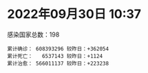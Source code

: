 
# 2022年09月30日 10:37
感染国家总数：198
```
累计确诊： 608393296 较昨日：+362054
累计死亡：   6537143 较昨日：+1124
累计治愈： 566011137 较昨日：+223238
```
<div id="main" style="width:100%;height:800px;margin-bottom:10px;"></div>
<div id="second" style="width:100%;height:1000px;margin-bottom:10px;"></div>
<div id="third" style="width:100%;height:1000px;margin-bottom:10px;"></div>
<div id="last" style="width:100%;height:3000px;"></div>

<script>
import * as echarts from "echarts";
export default {
  mounted () {
    this.chart = echarts.init(document.getElementById("main"), "dark")
    this.secondChart = echarts.init(document.getElementById("second"), "dark")
    this.thirdChart = echarts.init(document.getElementById("third"), "dark")
    this.lastChart = echarts.init(document.getElementById("last"), "dark")
    var option = {
      tooltip: { trigger: "axis", axisPointer: { type: "shadow" } },
      legend: {},
      grid: { left: "3%", right: "4%", bottom: "3%", containLabel: true },
      xAxis: { type: "value" },
      yAxis: {
        type: "category", data: ["意大利","英国","韩国","德国","巴西","法国","印度","美国",]
      },
      series: [
        { name: "新增确诊", type: "bar", stack: "total", label: { show: true }, emphasis: { focus: "series" }, data: [37521,0,28466,96367,9894,51366,2096,62791,] }, 
        { name: "累计确诊", type: "bar", stack: "total", label: { show: true }, emphasis: { focus: "series" }, data: [22432803,23842451,24769101,33312373,34706757,35342950,44585456,98166904,] }, 
        { name: "新增死亡", type: "bar", stack: "total", label: { show: true }, emphasis: { focus: "series" }, data: [30,0,42,140,49,33,0,484,] }, 
        { name: "累计死亡", type: "bar", stack: "total", label: { show: true }, emphasis: { focus: "series" }, data: [177054,207377,28406,149948,686027,155078,528611,1084282,] }, 
        { name: "累计治愈", type: "bar", stack: "total", label: { show: true }, emphasis: { focus: "series" }, data: [21779604,24692,24013461,32284200,33838636,34527148,44013999,94962112,] },]
    }
    this.chart.setOption(option);
    var secondOption = {
      tooltip: { trigger: "axis", axisPointer: { type: "shadow" } },
      legend: {},
      grid: { left: "3%", right: "4%", bottom: "3%", containLabel: true },
      xAxis: { type: "value" },
      yAxis: {
        type: "category", data: ["墨西哥","伊朗","荷兰","阿根廷","澳大利亚","越南","西班牙","土耳其","俄罗斯","日本",]
      },
      series: [
        { name: "新增确诊", type: "bar", stack: "total", label: { show: true }, emphasis: { focus: "series" }, data: [1943,0,0,0,0,0,0,0,0,0,] }, 
        { name: "累计确诊", type: "bar", stack: "total", label: { show: true }, emphasis: { focus: "series" }, data: [7084488,7548320,8422336,9708420,10209239,11477886,13412263,16873793,20948470,21229216,] }, 
        { name: "新增死亡", type: "bar", stack: "total", label: { show: true }, emphasis: { focus: "series" }, data: [17,0,0,0,0,0,0,0,0,0,] }, 
        { name: "累计死亡", type: "bar", stack: "total", label: { show: true }, emphasis: { focus: "series" }, data: [330065,144421,22643,129897,14984,43148,114084,101139,387163,44678,] }, 
        { name: "累计治愈", type: "bar", stack: "total", label: { show: true }, emphasis: { focus: "series" }, data: [6353953,7325370,8362464,9563348,10133494,10590917,13218892,16754301,19979763,20380089,] },]
    }
    this.secondChart.setOption(secondOption);
    var thirdOption = {
      tooltip: { trigger: "axis", axisPointer: { type: "shadow" } },
      legend: {},
      grid: { left: "3%", right: "4%", bottom: "3%", containLabel: true },
      xAxis: { type: "value" },
      yAxis: {
        type: "category", data: ["以色列","泰国","马来西亚","希腊","奥地利","乌克兰","葡萄牙","波兰","哥伦比亚","印度尼西亚",]
      },
      series: [
        { name: "新增确诊", type: "bar", stack: "total", label: { show: true }, emphasis: { focus: "series" }, data: [1435,839,1867,0,0,44137,5693,0,820,0,] }, 
        { name: "累计确诊", type: "bar", stack: "total", label: { show: true }, emphasis: { focus: "series" }, data: [4661096,4681309,4838872,4920192,5118512,5177217,5490639,6289672,6307372,6429767,] }, 
        { name: "新增死亡", type: "bar", stack: "total", label: { show: true }, emphasis: { focus: "series" }, data: [5,9,4,0,0,161,7,0,25,0,] }, 
        { name: "累计死亡", type: "bar", stack: "total", label: { show: true }, emphasis: { focus: "series" }, data: [11698,32767,36369,33111,20738,109206,25024,117539,141794,158093,] }, 
        { name: "累计治愈", type: "bar", stack: "total", label: { show: true }, emphasis: { focus: "series" }, data: [4641394,4642083,4777329,4836903,5006572,4973715,5395722,5335940,6134690,6253317,] },]
    }
    this.thirdChart.setOption(thirdOption);
    var lastOption = {
      tooltip: { trigger: "axis", axisPointer: { type: "shadow" } },
      legend: {},
      grid: { left: "3%", right: "4%", bottom: "3%", containLabel: true },
      xAxis: { type: "value" },
      yAxis: {
        type: "category", data: ["朝鲜","西撒哈拉","蒙特塞拉特岛","梵蒂冈","红宝石公主号","钻石公主号","圣文森特岛","列支敦士登公国","安圭拉","圣多美和普林西比","特克斯和凯科斯群岛","圣基茨和尼维斯","乍得","塞拉利昂","利比里亚","科摩罗","几内亚比绍","安提瓜和巴布达","尼日尔","厄立特里亚","也门","冈比亚","摩纳哥","中非共和国","吉布提","多米尼克","萨摩亚","赤道几内亚","塔吉克斯坦","南苏丹","尼加拉瓜","格林纳达","直布罗陀","圣马力诺","布基纳法索","东帝汶","刚果（布）","索马里","贝宁","圣卢西亚","马里","海地","莱索托","巴哈马","几内亚","多哥","坦桑尼亚","毛里求斯","阿鲁巴","巴布亚新几内亚","安道尔","塞舌尔","加蓬","布隆迪","叙利亚","不丹","佛得角","毛里塔尼亚","苏丹","马达加斯加","斐济","伯利兹","圭亚那","斯威士兰","新喀里多尼亚","法属波利尼西亚","苏里南","科特迪瓦","马拉维","塞内加尔","刚果（金）","法属圭亚那","巴巴多斯","安哥拉","马耳他","喀麦隆","卢旺达","柬埔寨","波多黎各","牙买加","加纳","纳米比亚","乌干达","特立尼达和多巴哥","马尔代夫","阿富汗","萨尔瓦多","冰岛","吉尔吉斯斯坦","老挝","马提尼克岛","文莱","莫桑比克","乌兹别克斯坦","津巴布韦","尼日利亚","阿尔及利亚","黑山","卢森堡","博茨瓦纳","阿尔巴尼亚","赞比亚","肯尼亚","北马其顿","阿曼","波黑","亚美尼亚","卡塔尔","洪都拉斯","埃塞俄比亚","利比亚","埃及","委内瑞拉","塞浦路斯","摩尔多瓦","爱沙尼亚","巴勒斯坦","缅甸","多米尼加","科威特","斯里兰卡","巴林","巴拉圭","沙特阿拉伯","阿塞拜疆","拉脱维亚","蒙古国","乌拉圭","巴拿马","白俄罗斯","尼泊尔","厄瓜多尔","阿联酋","哥斯达黎加","玻利维亚","古巴","危地马拉","突尼斯","斯洛文尼亚","黎巴嫩","克罗地亚","立陶宛","保加利亚","摩洛哥","芬兰","哈萨克斯坦","挪威","巴基斯坦","爱尔兰","约旦","新西兰","格鲁吉亚","斯洛伐克","新加坡","孟加拉国","匈牙利","塞尔维亚","伊拉克","瑞典","丹麦","罗马尼亚","菲律宾","南非","瑞士","捷克","秘鲁","加拿大","比利时","智利",]
      },
      series: [
        { name: "新增确诊", type: "bar", stack: "total", label: { show: true }, emphasis: { focus: "series" }, data: [0,0,0,0,0,0,0,0,0,0,0,0,0,0,0,0,0,9,0,0,0,0,0,0,0,0,0,2,0,0,0,0,0,10,0,0,0,0,0,0,3,0,0,0,0,27,0,0,0,9,0,783,0,0,11,0,1,10,0,0,8,0,5,0,0,0,0,49,19,0,0,0,30,0,0,0,2,0,0,38,0,0,0,0,0,0,0,0,0,0,0,0,0,13,0,66,6,155,0,0,44,28,0,0,0,0,0,0,0,8,0,0,0,0,0,0,0,379,0,0,14,359,0,127,0,0,0,0,0,0,0,0,465,0,74,9,2234,0,0,246,0,0,752,15,0,0,80,0,0,0,0,0,0,3431,0,0,2548,0,0,0,0,0,667,0,0,0,0,0,4083,] }, 
        { name: "累计确诊", type: "bar", stack: "total", label: { show: true }, emphasis: { focus: "series" }, data: [1,10,11,29,620,712,2298,3026,3865,6230,6380,6541,7583,7751,7961,8471,8796,9098,9931,10169,11935,12508,14608,14913,15690,15747,15925,17012,17786,17823,18491,19536,20092,20763,21631,23253,24837,27214,27638,29408,32625,33733,34490,37267,37652,39034,39341,40461,42914,44997,46227,47141,48691,50129,57299,61730,62371,62812,63285,66676,68242,68826,71336,73390,74152,76599,81106,87208,88024,88373,92852,93974,102546,103131,114652,121652,132498,137870,151732,151829,169100,169253,169396,182597,185042,199067,201785,205637,206083,215821,221618,226237,230219,244199,257409,265382,270668,280002,288658,326308,332173,333531,338420,342775,397993,398668,442875,450448,456391,493563,506991,515645,544687,585313,589388,601869,620548,622802,644016,658520,670763,680271,716059,816389,821162,929051,982864,985422,986866,994037,999712,1003778,1027031,1072807,1108129,1111179,1123465,1145686,1181073,1215511,1231575,1249134,1258670,1264935,1292940,1393468,1462318,1572555,1663653,1746997,1779476,1780691,1843220,1904192,2024489,2094142,2359530,2459982,2588441,3110831,3267370,3945566,4018769,4084307,4100480,4143085,4233468,4533249,4620377,] }, 
        { name: "新增死亡", type: "bar", stack: "total", label: { show: true }, emphasis: { focus: "series" }, data: [0,0,0,0,0,0,0,0,0,0,0,0,0,0,0,0,0,0,0,0,0,0,0,0,0,0,0,0,0,0,0,0,0,0,0,0,0,0,0,0,1,0,0,0,0,0,0,0,0,4,0,0,0,0,0,0,0,1,0,0,0,0,0,0,0,0,0,2,2,0,0,0,0,0,0,0,0,0,0,3,0,0,0,0,0,0,0,0,0,0,0,0,0,0,0,0,0,0,0,0,0,0,0,0,0,0,0,0,0,0,0,0,0,0,0,0,0,1,0,0,2,0,0,1,0,0,0,0,0,0,0,0,0,0,1,0,14,0,0,1,0,0,3,0,0,0,0,0,0,0,0,0,0,0,0,0,17,0,0,0,0,0,16,0,0,0,0,0,49,] }, 
        { name: "累计死亡", type: "bar", stack: "total", label: { show: true }, emphasis: { focus: "series" }, data: [1,1,1,0,10,13,12,59,12,77,36,46,193,126,294,161,175,146,312,103,2157,372,63,113,189,74,29,183,125,138,225,237,108,118,387,138,386,1352,163,391,742,857,706,833,449,285,845,1024,227,668,155,169,306,38,3163,21,410,995,4961,1410,878,683,1281,1422,314,649,1385,826,2682,1968,1442,410,559,1917,806,1935,1466,3056,2609,3317,1459,4065,3628,4195,308,7799,4229,213,2991,758,1044,225,2221,1637,5602,3155,6879,2781,1123,2789,3588,4017,5678,9534,4260,16136,8683,682,10993,7572,6437,24613,5814,1180,11844,2681,5403,19458,4384,2563,16761,1520,19583,9351,9910,5990,2179,7485,8497,7118,12018,35894,2345,8913,22234,8530,19789,29249,6820,10674,16902,9320,37714,16278,5981,13690,4098,30613,7905,14122,2959,16900,20455,1617,29362,47503,17000,25355,20194,7065,67016,62916,102185,14183,41059,216539,44992,32659,61141,] }, 
        { name: "累计治愈", type: "bar", stack: "total", label: { show: true }, emphasis: { focus: "series" }, data: [0,9,2,29,0,699,2233,2948,3848,6132,6321,6482,4874,4393,7636,8305,8301,8923,8890,10063,9124,12028,14478,14520,15427,15651,1605,16690,17264,17335,4225,19248,16579,20524,21143,23102,24006,13182,27322,28475,31591,31307,25980,36070,36880,38528,183,38786,42438,43982,46011,46446,48292,49559,54078,61564,61890,61789,57290,65242,66302,68079,69977,71955,73823,33500,49626,86338,84872,86297,83504,11254,101760,101155,113195,118616,130955,134745,129614,99239,167307,164813,100431,174214,163687,177850,179410,75685,196406,7660,0,222140,227882,241486,251281,258381,182306,276154,283668,322955,326729,329375,332663,332806,384669,376654,430192,443418,132498,471918,500507,442182,538033,578452,504142,524990,608749,597898,638911,655316,653779,675724,696110,803546,810181,891237,979439,976760,976873,985592,986617,964320,1006369,860711,1051218,1102548,1102988,983630,1145051,1087587,1209524,1216151,1211397,1248543,1263711,1378440,1457108,1536924,1648405,1731007,1767660,1637293,1817939,1821160,1964501,2014175,2298553,2433704,2548125,3093404,3180137,3854478,3909265,4012833,4035333,3914611,4131367,4451569,4540886,] },]
    }
    this.lastChart.setOption(lastOption);

    window.onresize = () => {
      this.chart.resize()
      this.secondChart.resize()
      this.thirdChart.resize()
      this.lastChart.resize()
    }
  }
};
</script>

|国家|新增确诊|累计确诊|新增死亡|累计死亡|累计治愈|
|:--:|---:|---:|---:|---:|---:|
|美国|62791|98166904|484|1084282|94962112|
|印度|2096|44585456|0|528611|44013999|
|法国|51366|35342950|33|155078|34527148|
|巴西|9894|34706757|49|686027|33838636|
|德国|96367|33312373|140|149948|32284200|
|韩国|28466|24769101|42|28406|24013461|
|英国|0|23842451|0|207377|24692|
|意大利|37521|22432803|30|177054|21779604|
|日本|0|21229216|0|44678|20380089|
|俄罗斯|0|20948470|0|387163|19979763|
|土耳其|0|16873793|0|101139|16754301|
|西班牙|0|13412263|0|114084|13218892|
|越南|0|11477886|0|43148|10590917|
|澳大利亚|0|10209239|0|14984|10133494|
|阿根廷|0|9708420|0|129897|9563348|
|荷兰|0|8422336|0|22643|8362464|
|伊朗|0|7548320|0|144421|7325370|
|墨西哥|1943|7084488|17|330065|6353953|
|印度尼西亚|0|6429767|0|158093|6253317|
|哥伦比亚|820|6307372|25|141794|6134690|
|波兰|0|6289672|0|117539|5335940|
|葡萄牙|5693|5490639|7|25024|5395722|
|乌克兰|44137|5177217|161|109206|4973715|
|奥地利|0|5118512|0|20738|5006572|
|希腊|0|4920192|0|33111|4836903|
|马来西亚|1867|4838872|4|36369|4777329|
|泰国|839|4681309|9|32767|4642083|
|以色列|1435|4661096|5|11698|4641394|
|智利|4083|4620377|49|61141|4540886|
|比利时|0|4533249|0|32659|4451569|
|加拿大|0|4233468|0|44992|4131367|
|秘鲁|0|4143085|0|216539|3914611|
|捷克|0|4100480|0|41059|4035333|
|瑞士|0|4084307|0|14183|4012833|
|南非|667|4018769|16|102185|3909265|
|菲律宾|0|3945566|0|62916|3854478|
|罗马尼亚|0|3267370|0|67016|3180137|
|丹麦|0|3110831|0|7065|3093404|
|瑞典|0|2588441|0|20194|2548125|
|伊拉克|0|2459982|0|25355|2433704|
|塞尔维亚|2548|2359530|17|17000|2298553|
|匈牙利|0|2094142|0|47503|2014175|
|孟加拉国|0|2024489|0|29362|1964501|
|新加坡|3431|1904192|0|1617|1821160|
|斯洛伐克|0|1843220|0|20455|1817939|
|格鲁吉亚|0|1780691|0|16900|1637293|
|新西兰|0|1779476|0|2959|1767660|
|约旦|0|1746997|0|14122|1731007|
|爱尔兰|0|1663653|0|7905|1648405|
|巴基斯坦|0|1572555|0|30613|1536924|
|挪威|80|1462318|0|4098|1457108|
|哈萨克斯坦|0|1393468|0|13690|1378440|
|芬兰|0|1292940|0|5981|1263711|
|摩洛哥|15|1264935|0|16278|1248543|
|保加利亚|752|1258670|3|37714|1211397|
|立陶宛|0|1249134|0|9320|1216151|
|克罗地亚|0|1231575|0|16902|1209524|
|黎巴嫩|246|1215511|1|10674|1087587|
|斯洛文尼亚|0|1181073|0|6820|1145051|
|突尼斯|0|1145686|0|29249|983630|
|危地马拉|2234|1123465|14|19789|1102988|
|古巴|9|1111179|0|8530|1102548|
|玻利维亚|74|1108129|1|22234|1051218|
|哥斯达黎加|0|1072807|0|8913|860711|
|阿联酋|465|1027031|0|2345|1006369|
|厄瓜多尔|0|1003778|0|35894|964320|
|尼泊尔|0|999712|0|12018|986617|
|白俄罗斯|0|994037|0|7118|985592|
|巴拿马|0|986866|0|8497|976873|
|乌拉圭|0|985422|0|7485|976760|
|蒙古国|0|982864|0|2179|979439|
|拉脱维亚|0|929051|0|5990|891237|
|阿塞拜疆|0|821162|0|9910|810181|
|沙特阿拉伯|127|816389|1|9351|803546|
|巴拉圭|0|716059|0|19583|696110|
|巴林|359|680271|0|1520|675724|
|斯里兰卡|14|670763|2|16761|653779|
|科威特|0|658520|0|2563|655316|
|多米尼加|0|644016|0|4384|638911|
|缅甸|379|622802|1|19458|597898|
|巴勒斯坦|0|620548|0|5403|608749|
|爱沙尼亚|0|601869|0|2681|524990|
|摩尔多瓦|0|589388|0|11844|504142|
|塞浦路斯|0|585313|0|1180|578452|
|委内瑞拉|0|544687|0|5814|538033|
|埃及|0|515645|0|24613|442182|
|利比亚|0|506991|0|6437|500507|
|埃塞俄比亚|8|493563|0|7572|471918|
|洪都拉斯|0|456391|0|10993|132498|
|卡塔尔|0|450448|0|682|443418|
|亚美尼亚|0|442875|0|8683|430192|
|波黑|0|398668|0|16136|376654|
|阿曼|0|397993|0|4260|384669|
|北马其顿|0|342775|0|9534|332806|
|肯尼亚|0|338420|0|5678|332663|
|赞比亚|28|333531|0|4017|329375|
|阿尔巴尼亚|44|332173|0|3588|326729|
|博茨瓦纳|0|326308|0|2789|322955|
|卢森堡|0|288658|0|1123|283668|
|黑山|155|280002|0|2781|276154|
|阿尔及利亚|6|270668|0|6879|182306|
|尼日利亚|66|265382|0|3155|258381|
|津巴布韦|0|257409|0|5602|251281|
|乌兹别克斯坦|13|244199|0|1637|241486|
|莫桑比克|0|230219|0|2221|227882|
|文莱|0|226237|0|225|222140|
|马提尼克岛|0|221618|0|1044|0|
|老挝|0|215821|0|758|7660|
|吉尔吉斯斯坦|0|206083|0|2991|196406|
|冰岛|0|205637|0|213|75685|
|萨尔瓦多|0|201785|0|4229|179410|
|阿富汗|0|199067|0|7799|177850|
|马尔代夫|0|185042|0|308|163687|
|特立尼达和多巴哥|0|182597|0|4195|174214|
|乌干达|0|169396|0|3628|100431|
|纳米比亚|0|169253|0|4065|164813|
|加纳|0|169100|0|1459|167307|
|牙买加|38|151829|3|3317|99239|
|波多黎各|0|151732|0|2609|129614|
|柬埔寨|0|137870|0|3056|134745|
|卢旺达|2|132498|0|1466|130955|
|喀麦隆|0|121652|0|1935|118616|
|马耳他|0|114652|0|806|113195|
|安哥拉|0|103131|0|1917|101155|
|巴巴多斯|30|102546|0|559|101760|
|法属圭亚那|0|93974|0|410|11254|
|刚果（金）|0|92852|0|1442|83504|
|塞内加尔|0|88373|0|1968|86297|
|马拉维|19|88024|2|2682|84872|
|科特迪瓦|49|87208|2|826|86338|
|苏里南|0|81106|0|1385|49626|
|法属波利尼西亚|0|76599|0|649|33500|
|新喀里多尼亚|0|74152|0|314|73823|
|斯威士兰|0|73390|0|1422|71955|
|圭亚那|5|71336|0|1281|69977|
|伯利兹|0|68826|0|683|68079|
|斐济|8|68242|0|878|66302|
|马达加斯加|0|66676|0|1410|65242|
|苏丹|0|63285|0|4961|57290|
|毛里塔尼亚|10|62812|1|995|61789|
|佛得角|1|62371|0|410|61890|
|不丹|0|61730|0|21|61564|
|叙利亚|11|57299|0|3163|54078|
|布隆迪|0|50129|0|38|49559|
|加蓬|0|48691|0|306|48292|
|塞舌尔|783|47141|0|169|46446|
|安道尔|0|46227|0|155|46011|
|巴布亚新几内亚|9|44997|4|668|43982|
|阿鲁巴|0|42914|0|227|42438|
|毛里求斯|0|40461|0|1024|38786|
|坦桑尼亚|0|39341|0|845|183|
|多哥|27|39034|0|285|38528|
|几内亚|0|37652|0|449|36880|
|巴哈马|0|37267|0|833|36070|
|莱索托|0|34490|0|706|25980|
|海地|0|33733|0|857|31307|
|马里|3|32625|1|742|31591|
|圣卢西亚|0|29408|0|391|28475|
|贝宁|0|27638|0|163|27322|
|索马里|0|27214|0|1352|13182|
|刚果（布）|0|24837|0|386|24006|
|东帝汶|0|23253|0|138|23102|
|布基纳法索|0|21631|0|387|21143|
|圣马力诺|10|20763|0|118|20524|
|直布罗陀|0|20092|0|108|16579|
|格林纳达|0|19536|0|237|19248|
|尼加拉瓜|0|18491|0|225|4225|
|南苏丹|0|17823|0|138|17335|
|塔吉克斯坦|0|17786|0|125|17264|
|赤道几内亚|2|17012|0|183|16690|
|萨摩亚|0|15925|0|29|1605|
|多米尼克|0|15747|0|74|15651|
|吉布提|0|15690|0|189|15427|
|中非共和国|0|14913|0|113|14520|
|摩纳哥|0|14608|0|63|14478|
|冈比亚|0|12508|0|372|12028|
|也门|0|11935|0|2157|9124|
|厄立特里亚|0|10169|0|103|10063|
|尼日尔|0|9931|0|312|8890|
|安提瓜和巴布达|9|9098|0|146|8923|
|几内亚比绍|0|8796|0|175|8301|
|科摩罗|0|8471|0|161|8305|
|利比里亚|0|7961|0|294|7636|
|塞拉利昂|0|7751|0|126|4393|
|乍得|0|7583|0|193|4874|
|圣基茨和尼维斯|0|6541|0|46|6482|
|特克斯和凯科斯群岛|0|6380|0|36|6321|
|圣多美和普林西比|0|6230|0|77|6132|
|安圭拉|0|3865|0|12|3848|
|列支敦士登公国|0|3026|0|59|2948|
|圣文森特岛|0|2298|0|12|2233|
|钻石公主号|0|712|0|13|699|
|红宝石公主号|0|620|0|10|0|
|梵蒂冈|0|29|0|0|29|
|蒙特塞拉特岛|0|11|0|1|2|
|西撒哈拉|0|10|0|1|9|
|朝鲜|0|1|0|1|0|

